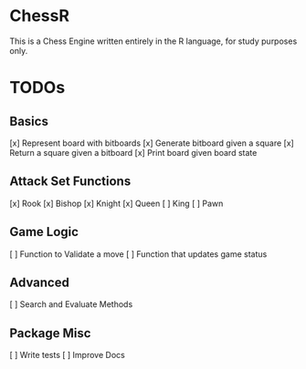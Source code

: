 # ChessR

This is a Chess Engine written entirely in the R language, for study purposes only.

# TODOs

## Basics
[x] Represent board with bitboards
[x] Generate bitboard given a square
[x] Return a square given a bitboard
[x] Print board given board state


## Attack Set Functions
[x] Rook
[x] Bishop
[x] Knight
[x] Queen
[ ] King
[ ] Pawn

## Game Logic
[ ] Function to Validate a move
[ ] Function that updates game status

## Advanced
[ ] Search and Evaluate Methods

## Package Misc
[ ] Write tests
[ ] Improve Docs
